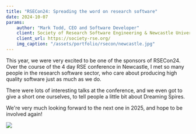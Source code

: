 ```yaml
---
title: "RSECon24: Spreading the word on research software"
date: 2024-10-07
params:
    author: "Mark Todd, CEO and Software Developer"
    client: Society of Research Software Engineering & Newcastle University
    client_url: https://society-rse.org/
    img_caption: "/assets/portfolio/rsecon/newcastle.jpg"
---
```

This year, we were very excited to be one of the sponsors of RSECon24. Over the course of the 4 day RSE conference in Newcastle, I met so many people in the research software sector, who care about producing high quality software just as much as we do.

There were lots of interesting talks at the conference, and we even got to give a short one ourselves, to tell people a little bit about Dreaming Spires.

We're very much looking forward to the next one in 2025, and hope to be involved again!

<img src=/assets/portfolio/rsecon/Mark.jpg>